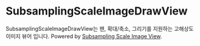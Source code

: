 # SubsamplingScaleImageDrawView

SubsamplingScaleImageDrawView는 팬, 확대/축소, 그리기를 지원하는 고해상도 이미지 뷰어 입니다. 
Powered by [Subsampling Scale Image
View](https://github.com/davemorrissey/subsampling-scale-image-view).
